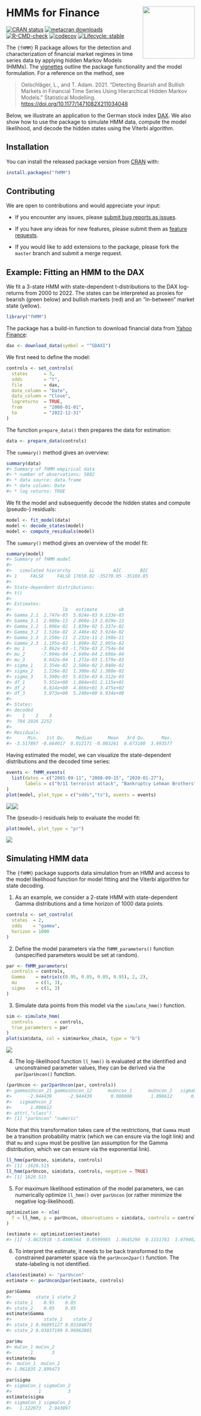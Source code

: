 
<!-- README.md is generated from README.Rmd. Please edit that file -->

# HMMs for Finance <a href="https://loelschlaeger.de/fHMM/"><img src="man/figures/logo.png" align="right" height="139" /></a>

<!-- badges: start -->

[![CRAN
status](https://www.r-pkg.org/badges/version/fHMM)](https://CRAN.R-project.org/package=fHMM)
[![metacran
downloads](https://cranlogs.r-pkg.org/badges/last-month/fHMM)](https://cran.r-project.org/package=fHMM)
[![R-CMD-check](https://github.com/loelschlaeger/fHMM/actions/workflows/R-CMD-check.yaml/badge.svg)](https://github.com/loelschlaeger/fHMM/actions/workflows/R-CMD-check.yaml)
[![codecov](https://codecov.io/gh/loelschlaeger/fHMM/branch/master/graph/badge.svg?token=OYU22T74DV)](https://app.codecov.io/gh/loelschlaeger/fHMM)
[![Lifecycle:
stable](https://img.shields.io/badge/lifecycle-stable-brightgreen.svg)](https://lifecycle.r-lib.org/articles/stages.html#stable)
<!-- badges: end -->

The `{fHMM}` R package allows for the detection and characterization of
financial market regimes in time series data by applying hidden Markov
Models (HMMs). The [vignettes](https://loelschlaeger.de/fHMM/articles/)
outline the package functionality and the model formulation. For a
reference on the method, see

> Oelschläger, L., and T. Adam. 2021. “Detecting Bearish and Bullish
> Markets in Financial Time Series Using Hierarchical Hidden Markov
> Models.” Statistical Modelling.
> <https://doi.org/10.1177/1471082X211034048>

Below, we illustrate an application to the German stock index
[DAX](https://en.wikipedia.org/wiki/DAX). We also show how to use the
package to simulate HMM data, compute the model likelihood, and decode
the hidden states using the Viterbi algorithm.

## Installation

You can install the released package version from
[CRAN](https://CRAN.R-project.org) with:

``` r
install.packages("fHMM")
```

## Contributing

We are open to contributions and would appreciate your input:

- If you encounter any issues, please [submit bug reports as
  issues](https://github.com/loelschlaeger/fHMM/issues/new?assignees=&labels=bug&template=bug.md).

- If you have any ideas for new features, please submit them as [feature
  requests](https://github.com/loelschlaeger/fHMM/issues/new?assignees=&labels=future&template=suggestion.md).

- If you would like to add extensions to the package, please fork the
  `master` branch and submit a merge request.

## Example: Fitting an HMM to the DAX

We fit a 3-state HMM with state-dependent t-distributions to the DAX
log-returns from 2000 to 2022. The states can be interpreted as proxies
for bearish (green below) and bullish markets (red) and an “in-between”
market state (yellow).

``` r
library("fHMM")
```

The package has a build-in function to download financial data from
[Yahoo Finance](https://finance.yahoo.com/):

``` r
dax <- download_data(symbol = "^GDAXI")
```

We first need to define the model:

``` r
controls <- set_controls(
  states      = 3,
  sdds        = "t",
  file        = dax,
  date_column = "Date",
  data_column = "Close",
  logreturns  = TRUE,
  from        = "2000-01-01",
  to          = "2022-12-31"
)
```

The function `prepare_data()` then prepares the data for estimation:

``` r
data <- prepare_data(controls)
```

The `summary()` method gives an overview:

``` r
summary(data)
#> Summary of fHMM empirical data
#> * number of observations: 5882 
#> * data source: data.frame 
#> * date column: Date 
#> * log returns: TRUE
```

We fit the model and subsequently decode the hidden states and compute
(pseudo-) residuals:

``` r
model <- fit_model(data)
model <- decode_states(model)
model <- compute_residuals(model)
```

The `summary()` method gives an overview of the model fit:

``` r
summary(model)
#> Summary of fHMM model
#> 
#>   simulated hierarchy       LL       AIC       BIC
#> 1     FALSE     FALSE 17650.02 -35270.05 -35169.85
#> 
#> State-dependent distributions:
#> t() 
#> 
#> Estimates:
#>                   lb   estimate        ub
#> Gamma_2.1  2.747e-03  5.024e-03 9.133e-03
#> Gamma_3.1  2.080e-13  2.060e-13 2.029e-13
#> Gamma_1.2  1.006e-02  1.839e-02 3.337e-02
#> Gamma_3.2  1.516e-02  2.446e-02 3.924e-02
#> Gamma_1.3  2.250e-11  2.232e-11 2.198e-11
#> Gamma_2.3  1.195e-02  1.898e-02 2.995e-02
#> mu_1      -3.862e-03 -1.793e-03 2.754e-04
#> mu_2      -7.994e-04 -2.649e-04 2.696e-04
#> mu_3       9.642e-04  1.272e-03 1.579e-03
#> sigma_1    2.354e-02  2.586e-02 2.840e-02
#> sigma_2    1.226e-02  1.300e-02 1.380e-02
#> sigma_3    5.390e-03  5.833e-03 6.312e-03
#> df_1       5.551e+00  1.084e+01 2.115e+01
#> df_2       6.814e+00  4.866e+01 3.475e+02
#> df_3       3.973e+00  5.248e+00 6.934e+00
#> 
#> States:
#> decoded
#>    1    2    3 
#>  704 2926 2252 
#> 
#> Residuals:
#>      Min.   1st Qu.    Median      Mean   3rd Qu.      Max. 
#> -3.517897 -0.664017  0.012171 -0.003261  0.673180  3.693577
```

Having estimated the model, we can visualize the state-dependent
distributions and the decoded time series:

``` r
events <- fHMM_events(
  list(dates = c("2001-09-11", "2008-09-15", "2020-01-27"),
       labels = c("9/11 terrorist attack", "Bankruptcy Lehman Brothers", "First COVID-19 case Germany"))
)
plot(model, plot_type = c("sdds","ts"), events = events)
```

![](man/figures/README-plot_model_fit-1.png)<!-- -->![](man/figures/README-plot_model_fit-2.png)<!-- -->

The (pseudo-) residuals help to evaluate the model fit:

``` r
plot(model, plot_type = "pr")
```

![](man/figures/README-plot_model_residuals-1.png)<!-- -->

## Simulating HMM data

The `{fHMM}` package supports data simulation from an HMM and access to
the model likelihood function for model fitting and the Viterbi
algorithm for state decoding.

1.  As an example, we consider a 2-state HMM with state-dependent Gamma
    distributions and a time horizon of 1000 data points.

``` r
controls <- set_controls(
  states  = 2,
  sdds    = "gamma",
  horizon = 1000
)
```

2.  Define the model parameters via the `fHMM_parameters()` function
    (unspecified parameters would be set at random).

``` r
par <- fHMM_parameters(
  controls = controls,
  Gamma    = matrix(c(0.95, 0.05, 0.05, 0.95), 2, 2), 
  mu       = c(1, 3), 
  sigma    = c(1, 3)
)
```

3.  Simulate data points from this model via the `simulate_hmm()`
    function.

``` r
sim <- simulate_hmm(
  controls        = controls,
  true_parameters = par
)
plot(sim$data, col = sim$markov_chain, type = "b")
```

![](man/figures/README-simulate-hmm-data-1.png)<!-- -->

4.  The log-likelihood function `ll_hmm()` is evaluated at the
    identified and unconstrained parameter values, they can be derived
    via the `par2parUncon()` function.

``` r
(parUncon <- par2parUncon(par, controls))
#> gammasUncon_21 gammasUncon_12      muUncon_1      muUncon_2   sigmaUncon_1 
#>      -2.944439      -2.944439       0.000000       1.098612       0.000000 
#>   sigmaUncon_2 
#>       1.098612 
#> attr(,"class")
#> [1] "parUncon" "numeric"
```

Note that this transformation takes care of the restrictions, that
`Gamma` must be a transition probability matrix (which we can ensure via
the logit link) and that `mu` and `sigma` must be positive (an
assumption for the Gamma distribution, which we can ensure via the
exponential link).

``` r
ll_hmm(parUncon, sim$data, controls)
#> [1] -1620.515
ll_hmm(parUncon, sim$data, controls, negative = TRUE)
#> [1] 1620.515
```

5.  For maximum likelihood estimation of the model parameters, we can
    numerically optimize `ll_hmm()` over `parUncon` (or rather minimize
    the negative log-likelihood).

``` r
optimization <- nlm(
  f = ll_hmm, p = parUncon, observations = sim$data, controls = controls, negative = TRUE
)

(estimate <- optimization$estimate)
#> [1] -3.4633918 -3.4406564  0.0599985  1.0645290  0.1151781  1.0794625
```

6.  To interpret the estimate, it needs to be back transformed to the
    constrained parameter space via the `parUncon2par()` function. The
    state-labeling is not identified.

``` r
class(estimate) <- "parUncon"
estimate <- parUncon2par(estimate, controls)

par$Gamma
#>         state_1 state_2
#> state_1    0.95    0.05
#> state_2    0.05    0.95
estimate$Gamma
#>            state_1    state_2
#> state_1 0.96895127 0.03104873
#> state_2 0.03037199 0.96962801

par$mu
#> muCon_1 muCon_2 
#>       1       3
estimate$mu
#>  muCon_1  muCon_2 
#> 1.061835 2.899473

par$sigma
#> sigmaCon_1 sigmaCon_2 
#>          1          3
estimate$sigma
#> sigmaCon_1 sigmaCon_2 
#>   1.122073   2.943097
```
